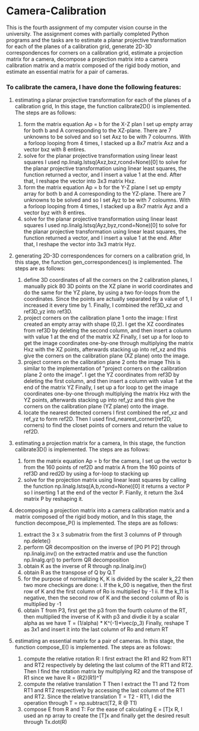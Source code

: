 # Camera-Calibration

This is the fourth assignment of my computer vision course in the university. The assignment comes with partially completed Python programs and the tasks are to estimate a planar projective transformation for each of the planes of a calibration grid, generate 2D-3D correspondences for corners on a calibration grid, estimate a projection matrix for a camera, decompose a projection matrix into a camera calibration matrix and a matrix composed of the rigid body motion, and estimate an essential matrix for a pair of cameras.


### To calibrate the camera, I have done the following features: 

1. estimating a planar projective transformation for each of the planes of a calibration grid,
    In this stage, the function calibrate2D() is implemented. The steps are as follows:
      1. form the matrix equation Ap = b for the X-Z plan
          I set up empty array for both b and A corresponding to the XZ-plane. There are 7 unknowns to be solved and so I set Axz to be with 7 coloumns.
          With a forloop looping from 4 times, I stacked up a 8x7 matrix Axz and a vector bxz with 8 entires.
      2. solve for the planar projective transformation using linear least squares
          I used np.linalg.lstsq(Axz,bxz,rcond=None)[0] to solve for the planar projective transformation using linear least squares,
          the function returned a vector, and I insert a value 1 at the end.
          After that, I reshape the vector into 3x3 matrix Hxz.
      3. form the matrix equation Ap = b for the Y-Z plane
          I set up empty array for both b and A corresponding to the YZ-plane. There are 7 unknowns to be solved and so I set Ayz to be with 7 coloumns.
          With a forloop looping from 4 times, I stacked up a 8x7 matrix Ayz and a vector byz with 8 entires.
      4. solve for the planar projective transformation using linear least squares
          I used np.linalg.lstsq(Ayz,byz,rcond=None)[0] to solve for the planar projective transformation using linear least squares,
          the function returned a vector, and I insert a value 1 at the end.
          After that, I reshape the vector into 3x3 matrix Hyz.

2. generating 2D-3D correspondences for corners on a calibration grid,
    In this stage, the function gen_correspondences() is implemented. The steps are as follows:
      1. define 3D coordinates of all the corners on the 2 calibration planes, I manually pick 80 3D points on the XZ plane in world coordinates and do the same for the YZ plane,
         by using a two for-loops from the coordinates. Since the points are actually separated by a value of 1, I increased it every time by 1.
         Finally, I combined the ref3D_xz and ref3D_yz into ref3D.
      2. project corners on the calibration plane 1 onto the image: I first created  an empty array with shape (0,2).
          I get the XZ coordinates from ref3D by deleting the second column, and then insert a column with value 1 at the end of the matrix XZ
          Finally, I set up a for loop to get the image coordinates one-by-one through multiplying the  matrix Hxz with the XZ points,
          afterwards stacking up into ref_xz and this give the corners on the calibration plane (XZ plane) onto the image.
      3. project corners on the calibration plane 2 onto the image
          This is similar to the implementation of "project corners on the calibration plane 2 onto the image".
          I get the YZ coordinates from ref3D by deleting the first column, and then insert a column with value 1 at the end of the matrix YZ
          Finally, I set up a for loop to get the image coordinates one-by-one through multiplying the  matrix Hxz with the YZ points,
          afterwards stacking up into ref_yz and this give the corners on the calibration plane (YZ plane) onto the image.
      4. locate the nearest detected corners
          I first combined the ref_xz and ref_yz to form ref2D. Then I used find_nearest_corner(ref2D, corners) to find the closet points of corners and return the value to ref2D.


3. estimating a projection matrix for a camera,
    In this stage, the function calibrate3D() is implemented. The steps are as follows:
      1. form the matrix equation Ap = b for the camera, I set up the vector b from the 160 points of ref2D and matrix A from the 160 points of ref3D and red2D
          by using a for-loop to stacking up
      2. solve for the projection matrix using linear least squares by calling the function np.linalg.lstsq(A,b,rcond=None)[0]
          it returns a vector P so I inserting 1 at the end of the vector P. Fianlly, it return the 3x4 matrix P by reshaping it.

4. decomposing a projection matrix into a camera calibration matrix and a matrix composed of the rigid body motion, and
    In this stage, the function decompose_P() is implemented. The steps are as follows:
      1. extract the  3 x 3 submatrix from the first 3 columns of P through np.delete()
      2. perform QR decomposition on the inverse of [P0 P1 P2] through np.linalg.inv() on the extracted matrix and use the function np.linalg.qr() to perform QR decomposition
      3. obtain K as the inverse of R through np.linalg.inv()
      4. obtain R as the transpose of Q by Q.T
      5. for the purpose of normalizing K, K is divided by the scaler k_22
          then two more checkings are done:
            i. If the k_00 is negative, then the first row of K and the first column of Ro is multiplied by -1
            ii. If the k_11 is negative, then the second row of K and the second column of Ro is multiplied by -1
      6. obtain T from P3, first get the p3 from the fourth column of the RT, then multiplied the inverse of K with p3 and divdie it by a scalar alpha as we have T = (1/alpha) * K^(-1)*\vec(p_3)
      Finally, reshape T as 3x1 and insert it into the last column of Ro and return RT

5. estimating an essential matrix for a pair of cameras.
    In this stage, the function compose_E() is implemented. The steps are as follows:
      1. compute the relative rotation R:
          I first extract the R1 and R2 from RT1 and RT2 respectively by deleting the last column of the RT1 and RT2.
          Then I find the rotation matrix by multiplying R2 and the transpose of R1 since we have R = (R2)(R1)^T
      2. compute the relative translation T
          Then I extract the T1 and T2 from RT1 and RT2 respectively by accessing the last column of the RT1 and RT2.
          Since the relative translation T = T2 - RT1, I did the operation through T = np.subtract(T2, R @ T1)
      3. compose E from R and T:
          For the ease of calculating E = [T]x R, I used an np array to create the [T]x and finally get the desired result through Tx.dot(R)
